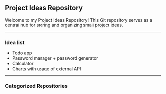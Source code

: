 ## Project Ideas Repository
Welcome to my Project Ideas Repository! This Git repository serves as a central hub for storing and organizing small project ideas.
___
### Idea list
- Todo app
- Password manager + password generator
- Calculator
- Charts with usage of external API

___
### Categorized Repositories